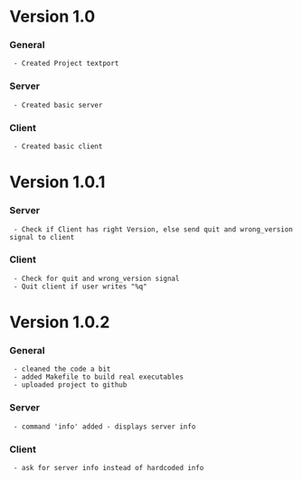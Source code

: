 # Version 1.0

  ### General
     - Created Project textport

  ### Server
     - Created basic server

  ### Client
     - Created basic client

# Version 1.0.1

  ### Server
     - Check if Client has right Version, else send quit and wrong_version signal to client

  ### Client
     - Check for quit and wrong_version signal
     - Quit client if user writes "%q"  

# Version 1.0.2

  ### General
     - cleaned the code a bit
     - added Makefile to build real executables
     - uploaded project to github

  ### Server
     - command 'info' added - displays server info

  ### Client
     - ask for server info instead of hardcoded info
